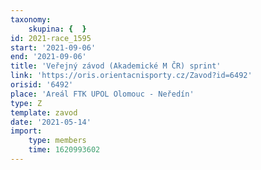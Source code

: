 ```yaml
---
taxonomy:
    skupina: {  }
id: 2021-race_1595
start: '2021-09-06'
end: '2021-09-06'
title: 'Veřejný závod (Akademické M ČR) sprint'
link: 'https://oris.orientacnisporty.cz/Zavod?id=6492'
orisid: '6492'
place: 'Areál FTK UPOL Olomouc - Neředín'
type: Z
template: zavod
date: '2021-05-14'
import:
    type: members
    time: 1620993602
---
```


